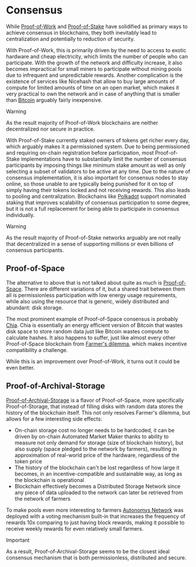 # Consensus

While [Proof-of-Work] and [Proof-of-Stake] have solidified as primary ways to achieve consensus in blockchains, they
both inevitably lead to centralization and potentially to reduction of security.

[Proof-of-Work]: https://wikipedia.org/wiki/Proof_of_work

[Proof-of-Stake]: https://wikipedia.org/wiki/Proof_of_stake

With Proof-of-Work, this is primarily driven by the need to access to exotic hardware and cheap electricity, which
limits the number of people who can participate. With the growth of the network and difficulty increase, it also becomes
impractical for small miners to participate without mining pools due to infrequent and unpredictable rewards. Another
complication is the existence of services like Nicehash that allow to buy large amounts of compute for limited amounts
of time on an open market, which makes it very practical to own the network and in case of anything that is smaller than
[Bitcoin] arguably fairly inexpensive.

[Bitcoin]: https://bitcoin.org

> [!WARNING]
> As the result majority of Proof-of-Work blockchains are neither decentralized nor secure in practice.

With Proof-of-Stake currently staked owners of tokens get richer every day, which arguably makes it a permissioned
system. Due to being permissioned and requiring on-chain registration before participation, most Proof-of-Stake
implementations have to substantially limit the number of consensus participants by imposing things like minimum stake
amount as well as only selecting a subset of validators to be active at any time. Due to the nature of consensus
implementation, it is also important for consensus nodes to stay online, so those unable to are typically being punished
for it on top of simply having their tokens locked and not receiving rewards. This also leads to pooling and
centralization. Blockchains like [Polkadot] support nominated staking that improves scalability of consensus
participation
to some degree, but it is not a full replacement for being able to participate in consensus individually.

[Polkadot]: https://polkadot.com

> [!WARNING]
> As the result majority of Proof-of-Stake networks arguably are not really that decentralized in a sense of supporting
> millions or even billions of consensus participants.

## Proof-of-Space

The alternative to above that is not talked about quite as much is [Proof-of-Space]. There are different variations of
it, but a shared trait between them all is permissionless participation with low energy usage requirements, while also
using the resource that is generic, widely distributed and abundant: disk storage.

[Proof-of-Space]: https://en.wikipedia.org/wiki/Proof_of_space

The most prominent example of Proof-of-Space consensus is probably [Chia]. Chia is essentially an energy efficient
version of Bitcoin that wastes disk space to store random data just like Bitcoin wastes compute to calculate hashes. It
also happens to suffer, just like almost every other Proof-of-Space blockchain from [Farmer's dilemma], which makes
incentive compatibility a challenge.

While this is an improvement over Proof-of-Work, it turns out it could be even better.

[Chia]: https://www.chia.net/

[Farmer's dilemma]: https://academy.autonomys.xyz/subspace-protocol/advancing-blockchain

## Proof-of-Archival-Storage

[Proof-of-Archival-Storage] is a flavor of Proof-of-Space, more specifically Proof-of-Storage, that instead of filling
disks with random data stores the history of the blockchain itself. This not only resolves Farmer's dilemma, but allows
for a few interesting side effects:

[Proof-of-Archival-Storage]: https://academy.autonomys.xyz/subspace-protocol/consensus

* On-chain storage cost no longer needs to be hardcoded, it can be driven by on-chain Automated Market Maker thanks to
  ability to measure not only demand for storage (size of blockchain history), but also supply (space pledged to the
  network by farmers), resulting in approximation of real-world price of the hardware, regardless of the token price
* The history of the blockchain can't be lost regardless of how large it becomes, in an incentive-compatible and
  sustainable way, as long as the blockchain is operational
* Blockchain effectively becomes a Distributed Storage Network since any piece of data uploaded to the network can later
  be retrieved from the network of farmers

To make pools even more interesting to farmers [Autonomys Network] was deployed with a voting mechanism built-in that
increases the frequency of rewards 10x comparing to just having block rewards, making it possible to receive weekly
rewards for even relatively small farmers.

[Autonomys Network]: https://www.autonomys.xyz/

> [!IMPORTANT]
> As a result, Proof-of-Archival-Storage seems to be the closest ideal consensus mechanism that is both permissionless,
> distributed and secure.
